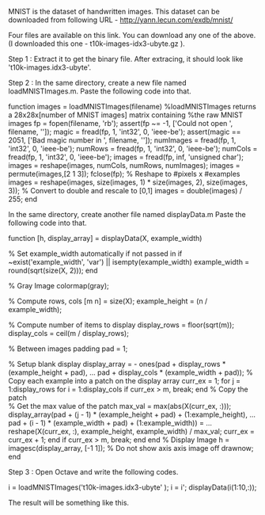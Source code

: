 MNIST is the dataset of handwritten images.
This dataset can be downloaded from following URL - http://yann.lecun.com/exdb/mnist/

Four files are available on this link. You can download any one of the above.
(I downloaded this one - t10k-images-idx3-ubyte.gz ).

Step 1 : 
Extract it to get the binary file. After extracing, it should look like 't10k-images.idx3-ubyte'.

Step 2 :
In the same directory, create a new file named  loadMNISTImages.m.
Paste the following code into that.


function images = loadMNISTImages(filename)
%loadMNISTImages returns a 28x28x[number of MNIST images] matrix containing
%the raw MNIST images
fp = fopen(filename, 'rb');
assert(fp ~= -1, ['Could not open ', filename, '']);
magic = fread(fp, 1, 'int32', 0, 'ieee-be');
assert(magic == 2051, ['Bad magic number in ', filename, '']);
numImages = fread(fp, 1, 'int32', 0, 'ieee-be');
numRows = fread(fp, 1, 'int32', 0, 'ieee-be');
numCols = fread(fp, 1, 'int32', 0, 'ieee-be');
images = fread(fp, inf, 'unsigned char');
images = reshape(images, numCols, numRows, numImages);
images = permute(images,[2 1 3]);
fclose(fp);
% Reshape to #pixels x #examples
images = reshape(images, size(images, 1) * size(images, 2), size(images, 3));
% Convert to double and rescale to [0,1]
images = double(images) / 255;
end


In the same directory, create another file named displayData.m
Paste the following code into that.



function [h, display_array] = displayData(X, example_width)

% Set example_width automatically if not passed in
if ~exist('example_width', 'var') || isempty(example_width) 
	example_width = round(sqrt(size(X, 2)));
end

% Gray Image
colormap(gray);

% Compute rows, cols
[m n] = size(X);
example_height = (n / example_width);

% Compute number of items to display
display_rows = floor(sqrt(m));
display_cols = ceil(m / display_rows);

% Between images padding
pad = 1;

% Setup blank display
display_array = - ones(pad + display_rows * (example_height + pad), ...
                       pad + display_cols * (example_width + pad));
% Copy each example into a patch on the display array
curr_ex = 1;
for j = 1:display_rows
	for i = 1:display_cols
		if curr_ex > m, 
			break; 
		end
		% Copy the patch	
		% Get the max value of the patch
		max_val = max(abs(X(curr_ex, :)));
		display_array(pad + (j - 1) * (example_height + pad) + (1:example_height), ...
		              pad + (i - 1) * (example_width + pad) + (1:example_width)) = ...
						reshape(X(curr_ex, :), example_height, example_width) / max_val;
		curr_ex = curr_ex + 1;
	end
	if curr_ex > m, 
		break; 
	end
end
% Display Image
h = imagesc(display_array, [-1 1]);
% Do not show axis
axis image off
drawnow;
end



Step 3 :
Open Octave and write the following codes.


i = loadMNISTImages('t10k-images.idx3-ubyte' );
i = i';
displayData(i(1:10,:));


The result will be something like this. 

